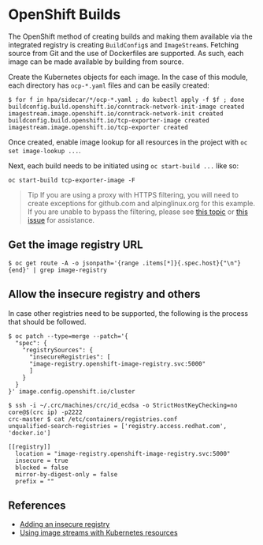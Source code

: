 # OpenShift Builds

The OpenShift method of creating builds and making them available via the
integrated registry is creating `BuildConfig`s and `ImageStream`s. Fetching source
from Git and the use of Dockerfiles are supported. As such, each image can be
made available by building from source.

Create the Kubernetes objects for each image. In the case of this module, each
directory has `ocp-*.yaml` files and can be easily created:

```
$ for f in hpa/sidecar/*/ocp-*.yaml ; do kubectl apply -f $f ; done
buildconfig.build.openshift.io/conntrack-network-init-image created
imagestream.image.openshift.io/conntrack-network-init created
buildconfig.build.openshift.io/tcp-exporter-image created
imagestream.image.openshift.io/tcp-exporter created
```

Once created, enable image lookup for all resources in the project with
`oc set image-lookup ...`. 

Next, each build needs to be initiated using `oc start-build ...` like so:

```
oc start-build tcp-exporter-image -F
```

> Tip
If you are using a proxy with HTTPS filtering, you will need to
create exceptions for github.com and alpinglinux.org for this example. If you
are unable to bypass the filtering, please see [this topic](https://access.redhat.com/solutions/6165352) or
[this issue](https://github.com/alpinelinux/docker-alpine/issues/160#issuecomment-844325769) for assistance. 

## Get the image registry URL

```
$ oc get route -A -o jsonpath='{range .items[*]}{.spec.host}{"\n"}{end}' | grep image-registry
```

## Allow the insecure registry and others

In case other registries need to be supported, the following is the process
that should be followed.

```
$ oc patch --type=merge --patch='{
  "spec": {
    "registrySources": {
      "insecureRegistries": [
      "image-registry.openshift-image-registry.svc:5000"
      ]
    }
  }
}' image.config.openshift.io/cluster
```

```
$ ssh -i ~/.crc/machines/crc/id_ecdsa -o StrictHostKeyChecking=no core@$(crc ip) -p2222
crc-master $ cat /etc/containers/registries.conf
unqualified-search-registries = ['registry.access.redhat.com', 'docker.io']

[[registry]]
  location = "image-registry.openshift-image-registry.svc:5000"
  insecure = true
  blocked = false
  mirror-by-digest-only = false
  prefix = ""

```

## References

* [Adding an insecure registry](https://github.com/code-ready/crc/wiki/Adding-an-insecure-registry)
* [Using image streams with Kubernetes resources](https://docs.openshift.com/container-platform/4.10/openshift_images/using-imagestreams-with-kube-resources.html)